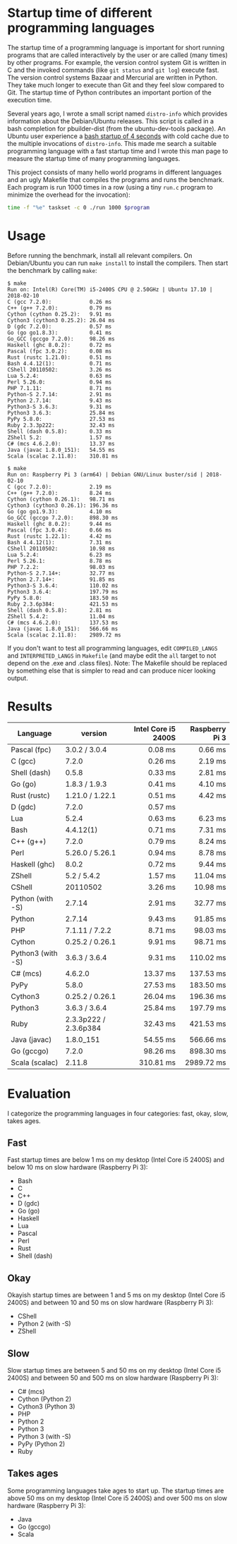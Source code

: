 Startup time of different programming languages
===============================================
 
The startup time of a programming language is important for short running programs that are called
interactively by the user or are called (many times) by other programs. For example, the version
control system Git is written in C and the invoked commands (like `git status` and `git log`)
execute fast. The version control systems Bazaar and Mercurial are written in Python. They take
much longer to execute than Git and they feel slow compared to Git. The startup time of Python
contributes an important portion of the execution time.

Several years ago, I wrote a small script named `distro-info` which provides information about the
Debian/Ubuntu releases. This script is called in a bash completion for pbuilder-dist (from the
ubuntu-dev-tools package). An Ubuntu user experience a
[bash startup of 4 seconds](https://launchpad.net/bugs/796317) with cold cache due to the multiple
invocations of `distro-info`. This made me search a suitable programming language with a fast
startup time and I wrote this man page to measure the startup time of many programming languages.

This project consists of many hello world programs in different languages and an ugly Makefile that
compiles the programs and runs the benchmark. Each program is run 1000 times in a row (using a tiny
`run.c` program to minimize the overhead for the invocation):

```sh
time -f "%e" taskset -c 0 ./run 1000 $program
```

Usage
=====

Before running the benchmark, install all relevant compilers. On Debian/Ubuntu you can run
`make install` to install the compilers. Then start the benchmark by calling `make`:

```
$ make
Run on: Intel(R) Core(TM) i5-2400S CPU @ 2.50GHz | Ubuntu 17.10 | 2018-02-10
C (gcc 7.2.0):            0.26 ms
C++ (g++ 7.2.0):          0.79 ms
Cython (cython 0.25.2):   9.91 ms
Cython3 (cython3 0.25.2): 26.04 ms
D (gdc 7.2.0):            0.57 ms
Go (go go1.8.3):          0.41 ms
Go_GCC (gccgo 7.2.0):     98.26 ms
Haskell (ghc 8.0.2):      0.72 ms
Pascal (fpc 3.0.2):       0.08 ms
Rust (rustc 1.21.0):      0.51 ms
Bash 4.4.12(1):           0.71 ms
CShell 20110502:          3.26 ms
Lua 5.2.4:                0.63 ms
Perl 5.26.0:              0.94 ms
PHP 7.1.11:               8.71 ms
Python-S 2.7.14:          2.91 ms
Python 2.7.14:            9.43 ms
Python3-S 3.6.3:          9.31 ms
Python3 3.6.3:            25.84 ms
PyPy 5.8.0:               27.53 ms
Ruby 2.3.3p222:           32.43 ms
Shell (dash 0.5.8):       0.33 ms
ZShell 5.2:               1.57 ms
C# (mcs 4.6.2.0):         13.37 ms
Java (javac 1.8.0_151):   54.55 ms
Scala (scalac 2.11.8):    310.81 ms
```

```
$ make
Run on: Raspberry Pi 3 (arm64) | Debian GNU/Linux buster/sid | 2018-02-10
C (gcc 7.2.0):            2.19 ms
C++ (g++ 7.2.0):          8.24 ms
Cython (cython 0.26.1):   98.71 ms
Cython3 (cython3 0.26.1): 196.36 ms
Go (go go1.9.3):          4.10 ms
Go_GCC (gccgo 7.2.0):     898.30 ms
Haskell (ghc 8.0.2):      9.44 ms
Pascal (fpc 3.0.4):       0.66 ms
Rust (rustc 1.22.1):      4.42 ms
Bash 4.4.12(1):           7.31 ms
CShell 20110502:          10.98 ms
Lua 5.2.4:                6.23 ms
Perl 5.26.1:              8.78 ms
PHP 7.2.2:                98.03 ms
Python-S 2.7.14+:         32.77 ms
Python 2.7.14+:           91.85 ms
Python3-S 3.6.4:          110.02 ms
Python3 3.6.4:            197.79 ms
PyPy 5.8.0:               183.50 ms
Ruby 2.3.6p384:           421.53 ms
Shell (dash 0.5.8):       2.81 ms
ZShell 5.4.2:             11.04 ms
C# (mcs 4.6.2.0):         137.53 ms
Java (javac 1.8.0_151):   566.66 ms
Scala (scalac 2.11.8):    2989.72 ms
```

If you don't want to test all programming languages, edit `COMPILED_LANGS` and `INTERPRETED_LANGS`
in `Makefile` (and maybe edit the `all` target to not depend on the .exe and .class files).
Note: The Makefile should be replaced by something else that is simpler to read and can produce
nicer looking output.

Results
=======

| Language          | version               | Intel Core i5 2400S | Raspberry Pi 3 |
| ------------------|---------------------- | ------------------: | -------------: |
| Pascal (fpc)      | 3.0.2 / 3.0.4         |             0.08 ms |        0.66 ms |
| C (gcc)           | 7.2.0                 |             0.26 ms |        2.19 ms |
| Shell (dash)      | 0.5.8                 |             0.33 ms |        2.81 ms |
| Go (go)           | 1.8.3 / 1.9.3         |             0.41 ms |        4.10 ms |
| Rust (rustc)      | 1.21.0 / 1.22.1       |             0.51 ms |        4.42 ms |
| D (gdc)           | 7.2.0                 |             0.57 ms |                |
| Lua               | 5.2.4                 |             0.63 ms |        6.23 ms |
| Bash              | 4.4.12(1)             |             0.71 ms |        7.31 ms |
| C++ (g++)         | 7.2.0                 |             0.79 ms |        8.24 ms |
| Perl              | 5.26.0 / 5.26.1       |             0.94 ms |        8.78 ms |
| Haskell (ghc)     | 8.0.2                 |             0.72 ms |        9.44 ms |
| ZShell            | 5.2 / 5.4.2           |             1.57 ms |       11.04 ms |
| CShell            | 20110502              |             3.26 ms |       10.98 ms |
| Python (with -S)  | 2.7.14                |             2.91 ms |       32.77 ms |
| Python            | 2.7.14                |             9.43 ms |       91.85 ms |
| PHP               |  7.1.11 / 7.2.2       |             8.71 ms |       98.03 ms |
| Cython            | 0.25.2 / 0.26.1       |             9.91 ms |       98.71 ms |
| Python3 (with -S) | 3.6.3 / 3.6.4         |             9.31 ms |      110.02 ms |
| C# (mcs)          | 4.6.2.0               |            13.37 ms |      137.53 ms |
| PyPy              | 5.8.0                 |            27.53 ms |      183.50 ms |
| Cython3           | 0.25.2 / 0.26.1       |            26.04 ms |      196.36 ms |
| Python3           | 3.6.3 / 3.6.4         |            25.84 ms |      197.79 ms |
| Ruby              | 2.3.3p222 / 2.3.6p384 |            32.43 ms |      421.53 ms |
| Java (javac)      | 1.8.0_151             |            54.55 ms |      566.66 ms |
| Go (gccgo)        | 7.2.0                 |            98.26 ms |      898.30 ms |
| Scala (scalac)    | 2.11.8                |           310.81 ms |     2989.72 ms |

Evaluation
==========

I categorize the programming languages in four categories: fast, okay, slow, takes ages.

Fast
----

Fast startup times are below 1 ms on my desktop (Intel Core i5 2400S) and below 10 ms on slow
hardware (Raspberry Pi 3):

* Bash
* C
* C++
* D (gdc)
* Go (go)
* Haskell
* Lua
* Pascal
* Perl
* Rust
* Shell (dash)

Okay
----

Okayish startup times are between 1 and 5 ms on my desktop (Intel Core i5 2400S) and between
10 and 50 ms on slow hardware (Raspberry Pi 3):

* CShell
* Python 2 (with -S)
* ZShell

Slow
----

Slow startup times are between 5 and 50 ms on my desktop (Intel Core i5 2400S) and between
50 and 500 ms on slow hardware (Raspberry Pi 3):

* C# (mcs)
* Cython (Python 2)
* Cython3 (Python 3)
* PHP
* Python 2
* Python 3
* Python 3 (with -S)
* PyPy (Python 2)
* Ruby

Takes ages
----------

Some programming languages take ages to start up. The startup times are above 50 ms on my desktop
(Intel Core i5 2400S) and over 500 ms on slow hardware (Raspberry Pi 3):

* Java
* Go (gccgo)
* Scala
